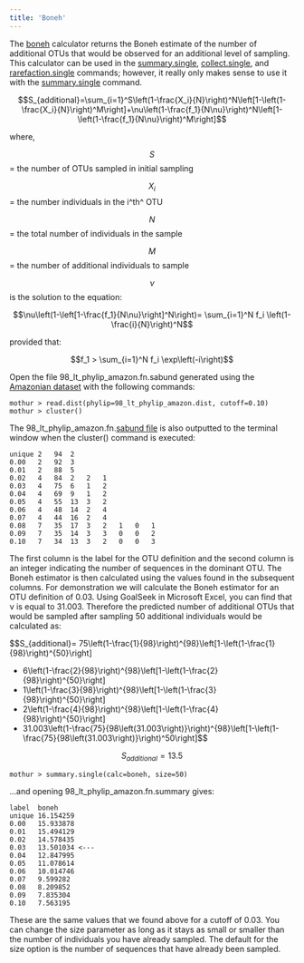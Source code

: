 ```yaml
---
title: 'Boneh'
---
```

The [boneh](boneh) calculator returns the Boneh estimate of
the number of additional OTUs that would be observed for an additional
level of sampling. This calculator can be used in the
[summary.single](summary.single),
[collect.single](collect.single), and
[rarefaction.single](rarefaction.single) commands; however,
it really only makes sense to use it with the
[summary.single](summary.single) command.

$$S_{additional}=\sum_{i=1}^S\left(1-\frac{X_i}{N}\right)^N\left[1-\left(1-\frac{X_i}{N}\right)^M\right]+\nu\left(1-\frac{f_1}{N\nu}\right)^N\left[1-\left(1-\frac{f_1}{N\nu}\right)^M\right]$$

where,

$$S$$ = the number of OTUs sampled in initial sampling

$$X_i$$ = the number individuals in the i^th^ OTU

$$N$$ = the total number of individuals in the sample

$$M$$ = the number of additional individuals to sample

$$\nu$$ is the solution to the equation:

$$\nu\left(1-\left[1-\frac{f_1}{N\nu}\right]^N\right)= \sum_{i=1}^N f_i \left(1-\frac{i}{N}\right)^N$$

provided that:

$$f_1 > \sum_{i=1}^N f_i \exp\left(-i\right)$$

Open the file 98\_lt\_phylip\_amazon.fn.sabund generated using the [
Amazonian dataset](Media:AmazonData.zip) with the following
commands:

    mothur > read.dist(phylip=98_lt_phylip_amazon.dist, cutoff=0.10)
    mothur > cluster()

The 98\_lt\_phylip\_amazon.fn.[sabund file](sabund_file) is
also outputted to the terminal window when the cluster() command is
executed:

    unique 2   94  2   
    0.00   2   92  3   
    0.01   2   88  5   
    0.02   4   84  2   2   1   
    0.03   4   75  6   1   2   
    0.04   4   69  9   1   2   
    0.05   4   55  13  3   2   
    0.06   4   48  14  2   4   
    0.07   4   44  16  2   4   
    0.08   7   35  17  3   2   1   0   1   
    0.09   7   35  14  3   3   0   0   2   
    0.10   7   34  13  3   2   0   0   3   

The first column is the label for the OTU definition and the second
column is an integer indicating the number of sequences in the dominant
OTU. The Boneh estimator is then calculated using the values found in
the subsequent columns. For demonstration we will calculate the Boneh
estimator for an OTU definition of 0.03. Using GoalSeek in Microsoft
Excel, you can find that ν is equal to 31.003. Therefore the predicted
number of additional OTUs that would be sampled after sampling 50
additional individuals would be calculated as:

$$S_{additional}=
75\left(1-\frac{1}{98}\right)^{98}\left[1-\left(1-\frac{1}{98}\right)^{50}\right]
+ 6\left(1-\frac{2}{98}\right)^{98}\left[1-\left(1-\frac{2}{98}\right)^{50}\right]
+ 1\left(1-\frac{3}{98}\right)^{98}\left[1-\left(1-\frac{3}{98}\right)^{50}\right]
+ 2\left(1-\frac{4}{98}\right)^{98}\left[1-\left(1-\frac{4}{98}\right)^{50}\right]
+ 31.003\left(1-\frac{75}{98\left(31.003\right)}\right)^{98}\left[1-\left(1-\frac{75}{98\left(31.003\right)}\right)^50\right]$$

$$S_{additional}=13.5$$

    mothur > summary.single(calc=boneh, size=50)

\...and opening 98\_lt\_phylip\_amazon.fn.summary gives:

    label  boneh
    unique 16.154259
    0.00   15.933878
    0.01   15.494129
    0.02   14.578435
    0.03   13.501034 <---
    0.04   12.847995
    0.05   11.078614
    0.06   10.014746
    0.07   9.599282
    0.08   8.209852
    0.09   7.835304
    0.10   7.563195

These are the same values that we found above for a cutoff of 0.03. You
can change the size parameter as long as it stays as small or smaller
than the number of individuals you have already sampled. The default for
the size option is the number of sequences that have already been
sampled.

